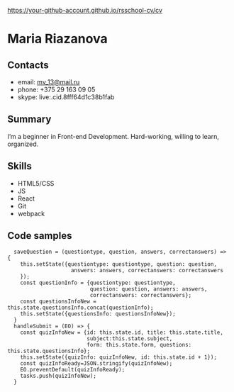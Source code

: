 https://your-github-account.github.io/rsschool-cv/cv

# Maria Riazanova

## Contacts
* email: mv_13@mail.ru 
* phone: +375 29 163 09 05
* skype: live:.cid.8fff64d1c38b1fab

## Summary
I’m a beginner in Front-end Development. Hard-working, willing to learn, organized.

## Skills
* HTML5/CSS
* JS
* React
* Git 
* webpack

## Code samples
```
  saveQuestion = (questiontype, question, answers, correctanswers) => {
    this.setState({questiontype: questiontype, question: question,
                    answers: answers, correctanswers: correctanswers
    });
    const questionInfo = {questiontype: questiontype,
                          question: question, answers: answers,
                          correctanswers: correctanswers}; 
    const questionsInfoNew = this.state.questionsInfo.concat(questionInfo); 
    this.setState({questionsInfo: questionsInfoNew}); 
  } 
  handleSubmit = (EO) => {
    const quizInfoNew = {id: this.state.id, title: this.state.title, 
                         subject:this.state.subject, 
                         form: this.state.form, questions: this.state.questionsInfo};
    this.setState({quizInfo: quizInfoNew, id: this.state.id + 1});                   
    const quizInfoReady=JSON.stringify(quizInfoNew);
    EO.preventDefault(quizInfoReady);
    tasks.push(quizInfoNew);
  }
```

